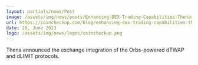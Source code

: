 ```yaml
---
layout: partials/news/Post
image: /assets/img/news/posts/Enhancing-DEX-Trading-Capabilities-Thenas-Integration-of-Orbs-dLIMIT-and-dTWAP.jpeg
url: https://coincheckup.com/blog/enhancing-dex-trading-capabilities-thenas-integration-of-orbs-dlimit-and-dtwap/
date: 20, June 2023
logo: /assets/img/news/logos/coincheckup.png
---
```


Thena announced the exchange integration of the Orbs-powered dTWAP and dLIMIT protocols.
